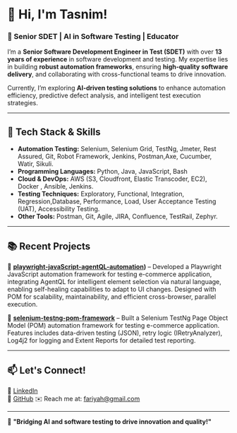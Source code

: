 <!-- ## Hi there 👋


**tfariyah31/tfariyah31** is a ✨ _special_ ✨ repository because its `README.md` (this file) appears on your GitHub profile.

Here are some ideas to get you started:

- 🔭 I’m currently working on ...
- 🌱 I’m currently learning ...
- 👯 I’m looking to collaborate on ...
- 🤔 I’m looking for help with ...
- 💬 Ask me about ...
- 📫 How to reach me: ...
- 😄 Pronouns: ...
- ⚡ Fun fact: ...
-->
# 👋 Hi, I'm Tasnim!  

### 🚀 Senior SDET | AI in Software Testing | Educator  

I’m a **Senior Software Development Engineer in Test (SDET)** with over **13 years of experience** in software development and testing. My expertise lies in building **robust automation frameworks**, ensuring **high-quality software delivery**, and collaborating with cross-functional teams to drive innovation.  

Currently, I’m exploring **AI-driven testing solutions** to enhance automation efficiency, predictive defect analysis, and intelligent test execution strategies.  

---

## 🔧 Tech Stack & Skills  
- **Automation Testing:** Selenium, Selenium Grid, TestNg, Jmeter, Rest Assured, Git, Robot Framework, Jenkins, Postman,Axe, Cucumber, Watir, Sikuli.
- **Programming Languages:** Python, Java, JavaScript, Bash
- **Cloud & DevOps:** AWS (S3, Cloudfront, Elastic Transcoder, EC2), Docker , Ansible, Jenkins.
- **Testing Techniques:** Exploratory, Functional, Integration, Regression,Database, Performance, Load, User Acceptance Testing (UAT), Accessibility Testing.
- **Other Tools:** Postman, Git, Agile, JIRA, Confluence, TestRail, Zephyr. 


---

## 📚 Recent Projects  
🔹 **[playwright-javaScript-agentQL-automation](https://github.com/tfariyah31/playwright-javaScript-agentQL-automation))** – Developed a Playwright JavaScript automation framework for testing e-commerce application, integrating AgentQL for intelligent element selection via natural language, enabling self-healing capabilities to adapt to UI changes. Designed with POM for scalability, maintainability, and efficient cross-browser, parallel execution.

🔹 **[selenium-testng-pom-framework](https://github.com/tfariyah31/selenium-testng-pom-framework)** – Built a Selenium TestNg Page Object Model (POM) automation framework for testing e-commerce application. Features includes data-driven testing (JSON), retry logic (IRetryAnalyzer), Log4j2 for logging and Extent Reports for detailed test reporting.  
  
---


## 📫 Let's Connect!  
💼 [LinkedIn](https://www.linkedin.com/in/tasnim-fariyah)  
📂 [GitHub](https://github.com/tfariyah31)
✉️ Reach me at: fariyah@gmail.com  

---

🌱 **"Bridging AI and software testing to drive innovation and quality!"**  
